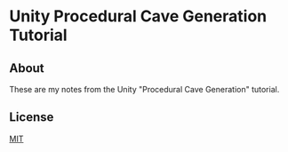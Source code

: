 # Unity Procedural Cave Generation Tutorial

## About

These are my notes from the Unity "Procedural Cave Generation" tutorial.

## License
[MIT](LICENSE)
